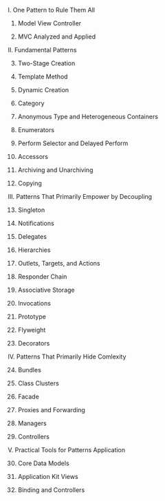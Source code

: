 I. One Pattern to Rule Them All

1. Model View Controller

2. MVC Analyzed and Applied

II. Fundamental Patterns

3. Two-Stage Creation

4. Template Method

5. Dynamic Creation

6. Category

7. Anonymous Type and Heterogeneous Containers

8. Enumerators

9. Perform Selector and Delayed Perform

10. Accessors

11. Archiving and Unarchiving

12. Copying

III. Patterns That Primarily Empower by Decoupling

13. Singleton

14. Notifications

15. Delegates

16. Hierarchies

17. Outlets, Targets, and Actions

18. Responder Chain

19. Associative Storage

20. Invocations

21. Prototype

22. Flyweight

23. Decorators

Ⅳ. Patterns That Primarily Hide Comlexity

24. Bundles

25. Class Clusters

26. Facade

27. Proxies and Forwarding

28. Managers

29. Controllers

Ⅴ. Practical Tools for Patterns Application

30. Core Data Models

31. Application Kit Views

32. Binding and Controllers